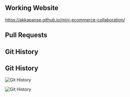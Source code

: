 ## Working Website
https://akkapanse.github.io/mini-ecommerce-collaboration/

## Pull Requests

## Git History


## Git History

![Git History](https://drive.google.com/uc?export=view&id=1DvK0Co5t0m5FhrOsSi1b5uTrWE4qqSqQ)

![Git History](https://drive.google.com/file/d/1DvK0Co5t0m5FhrOsSi1b5uTrWE4qqSqQ/view?usp=drive_link)